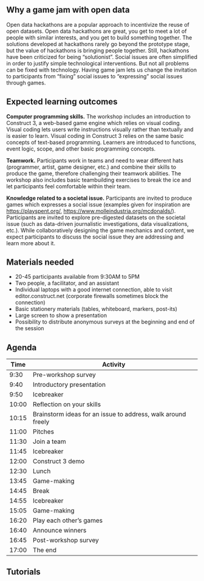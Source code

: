 ## Why a game jam with open data
Open data hackathons are a popular approach to incentivize the reuse of open datasets. Open data hackathons are great, you get to meet a lot of people with similar interests, and you get to build something together. The solutions developed at hackathons rarely go beyond the prototype stage, but the value of hackathons is bringing people together. Still, hackathons have been criticized for being “solutionist”. Social issues are often simplified in order to justify simple technological interventions. But not all problems can be fixed with technology. Having game jam lets us change the invitation to participants from “fixing” social issues to “expressing” social issues through games.

## Expected learning outcomes
**Computer programming skills.** The workshop includes an introduction to Construct 3, a web-based game engine which relies on visual coding. Visual coding lets users write instructions visually rather than textually and is easier to learn. Visual coding in Construct 3 relies on the same basic concepts of text-based programming. Learners are introduced to functions, event logic, scope, and other basic programming concepts.

**Teamwork.** Participants work in teams and need to wear different hats (programmer, artist, game designer, etc.) and combine their skills to produce the game, therefore challenging their teamwork abilities. The workshop also includes basic teambuilding exercises to break the ice and let participants feel comfortable within their team.

**Knowledge related to a societal issue.** Participants are invited to produce games which expresses a social issue (examples given for inspiration are https://playspent.org/, https://www.molleindustria.org/mcdonalds/). Participants are invited to explore pre-digested datasets on the societal issue (such as data-driven journalistic investigations, data visualizations, etc.). While collaboratively designing the game mechanics and content, we expect participants to discuss the social issue they are addressing and learn more about it.

## Materials needed
- 20-45 participants available from 9:30AM to 5PM
- Two people, a facilitator, and an assistant
- Individual laptops with a good internet connection, able to visit editor.construct.net (corporate firewalls sometimes block the connection)
- Basic stationery materials (tables, whiteboard, markers, post-its)
- Large screen to show a presentation
- Possibility to distribute anonymous surveys at the beginning and end of the session

## Agenda
| Time  | Activity                                                     |
|-------|--------------------------------------------------------------|
| 9:30  | Pre-workshop survey                                          |
| 9:40  | Introductory presentation                                    |
| 9:50  | Icebreaker                                                   |
| 10:00 | Reflection on your skills                                    |
| 10:15 | Brainstorm ideas for an issue to address, walk around freely |
| 11:00 | Pitches                                                      |
| 11:30 | Join a team                                                  |
| 11:45 | Icebreaker                                                   |
| 12:00 | Construct 3 demo                                             |
| 12:30 | Lunch                                                        |
| 13:45 | Game-making                                                  |
| 14:45 | Break                                                        |
| 14:55 | Icebreaker                                                   |
| 15:05 | Game-making                                                  |
| 16:20 | Play each otherʼs games                                      |
| 16:40 | Announce winners                                             |
| 16:45 | Post-workshop survey                                         |
| 17:00 | The end                                                      |

## Tutorials

